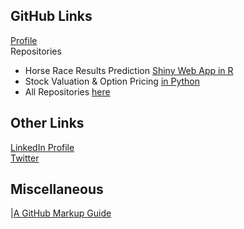 ## GitHub Links
[Profile](https://github.com/ismccarthy)
<br>
Repositories
  - Horse Race Results Prediction [Shiny Web App in R](https://github.com/ismccarthy/HorseRace_App)
  - Stock Valuation & Option Pricing [in Python](https://github.com/ismccarthy/StockValuation)
  - All Repositories [here](https://github.com/ismccarthy)
  
## Other Links
[LinkedIn Profile](https://www.linkedin.com/in/ismccarthy/)
<br>
[Twitter](https://twitter.com/iansmccarthy)

## Miscellaneous
|[A GitHub Markup Guide](https://guides.github.com/features/mastering-markdown/)
